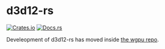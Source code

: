 # d3d12-rs
[![Crates.io](https://img.shields.io/crates/v/d3d12.svg)](https://crates.io/crates/d3d12)
[![Docs.rs](https://docs.rs/d3d12/badge.svg)](https://docs.rs/d3d12)

Develeopment of d3d12-rs has moved inside [the wgpu repo](https://github.com/gfx-rs/wgpu/tree/trunk/d3d12).
